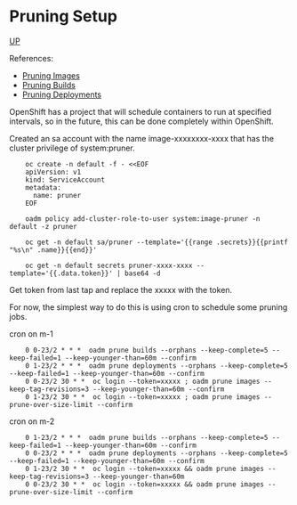 # Pruning Setup
[UP](OpenShift.html)

References:
* [Pruning Images](https://docs.openshift.com/container-platform/3.5/admin_guide/pruning_resources.html#pruning-images)
* [Pruning Builds](https://docs.openshift.com/container-platform/3.5/admin_guide/pruning_resources.html#pruning-builds)
* [Pruning Deployments](https://docs.openshift.com/container-platform/3.5/admin_guide/pruning_resources.html#pruning-deployments)

OpenShift has a project that will schedule containers to run at specified intervals, so in the future, this can be done completely within OpenShift.

Created an sa account with the name image-xxxxxxxx-xxxx that has the cluster privilege of system:pruner.


        oc create -n default -f - <<EOF
        apiVersion: v1
        kind: ServiceAccount
        metadata:
          name: pruner
        EOF

        oadm policy add-cluster-role-to-user system:image-pruner -n default -z pruner

        oc get -n default sa/pruner --template='{{range .secrets}}{{printf "%s\n" .name}}{{end}}'

        oc get -n default secrets pruner-xxxx-xxxx --template='{{.data.token}}' | base64 -d

Get token from last tap and replace the xxxxx with the token.

For now, the simplest way to do this is using cron to schedule some pruning jobs.


cron on m-1

        0 0-23/2 * * *  oadm prune builds --orphans --keep-complete=5 --keep-failed=1 --keep-younger-than=60m --confirm
        0 1-23/2 * * *  oadm prune deployments --orphans --keep-complete=5 --keep-failed=1 --keep-younger-than=60m --confirm
        0 0-23/2 30 * *  oc login --token=xxxxx ; oadm prune images --keep-tag-revisions=3 --keep-younger-than=60m --confirm
        0 1-23/2 30 * *  oc login --token=xxxxx ; oadm prune images --prune-over-size-limit --confirm

cron on m-2

        0 1-23/2 * * *  oadm prune builds --orphans --keep-complete=5 --keep-failed=1 --keep-younger-than=60m --confirm
        0 0-23/2 * * *  oadm prune deployments --orphans --keep-complete=5 --keep-failed=1 --keep-younger-than=60m --confirm
        0 1-23/2 30 * *  oc login --token=xxxxx && oadm prune images --keep-tag-revisions=3 --keep-younger-than=60m
        0 0-23/2 30 * *  oc login --token=xxxxx && oadm prune images --prune-over-size-limit --confirm

